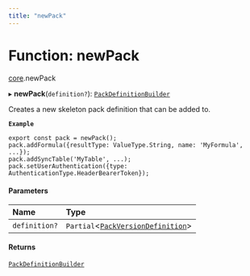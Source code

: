 ```yaml
---
title: "newPack"
---
```

# Function: newPack

[core](../modules/core.md).newPack

▸ **newPack**(`definition?`): [`PackDefinitionBuilder`](../classes/core.PackDefinitionBuilder.md)

Creates a new skeleton pack definition that can be added to.

**`Example`**

 ```
export const pack = newPack();
pack.addFormula({resultType: ValueType.String, name: 'MyFormula', ...});
pack.addSyncTable('MyTable', ...);
pack.setUserAuthentication({type: AuthenticationType.HeaderBearerToken});
```

#### Parameters

| Name | Type |
| :------ | :------ |
| `definition?` | `Partial`<[`PackVersionDefinition`](../interfaces/core.PackVersionDefinition.md)\> |

#### Returns

[`PackDefinitionBuilder`](../classes/core.PackDefinitionBuilder.md)
